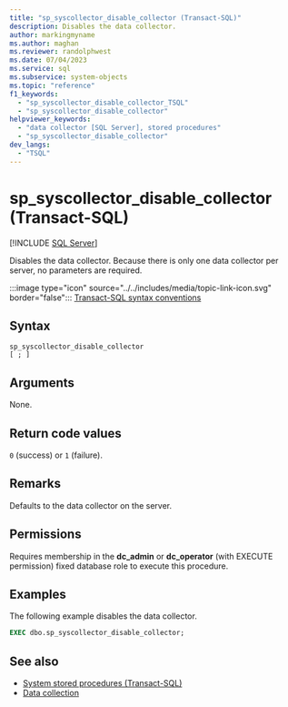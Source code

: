 ```yaml
---
title: "sp_syscollector_disable_collector (Transact-SQL)"
description: Disables the data collector.
author: markingmyname
ms.author: maghan
ms.reviewer: randolphwest
ms.date: 07/04/2023
ms.service: sql
ms.subservice: system-objects
ms.topic: "reference"
f1_keywords:
  - "sp_syscollector_disable_collector_TSQL"
  - "sp_syscollector_disable_collector"
helpviewer_keywords:
  - "data collector [SQL Server], stored procedures"
  - "sp_syscollector_disable_collector"
dev_langs:
  - "TSQL"
---
```

# sp_syscollector_disable_collector (Transact-SQL)

[!INCLUDE [SQL Server](../../includes/applies-to-version/sqlserver.md)]

Disables the data collector. Because there is only one data collector per server, no parameters are required.

:::image type="icon" source="../../includes/media/topic-link-icon.svg" border="false"::: [Transact-SQL syntax conventions](../../t-sql/language-elements/transact-sql-syntax-conventions-transact-sql.md)

## Syntax

```syntaxsql
sp_syscollector_disable_collector
[ ; ]
```

## Arguments

None.

## Return code values

`0` (success) or `1` (failure).

## Remarks

Defaults to the data collector on the server.

## Permissions

Requires membership in the **dc_admin** or **dc_operator** (with EXECUTE permission) fixed database role to execute this procedure.

## Examples

The following example disables the data collector.

```sql
EXEC dbo.sp_syscollector_disable_collector;
```

## See also

- [System stored procedures (Transact-SQL)](system-stored-procedures-transact-sql.md)
- [Data collection](../data-collection/data-collection.md)
